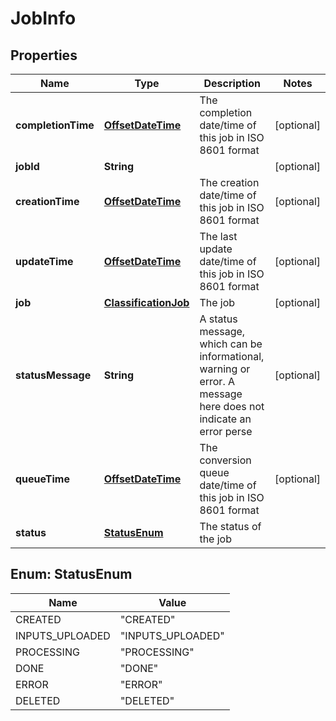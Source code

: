 
# JobInfo

## Properties
Name | Type | Description | Notes
------------ | ------------- | ------------- | -------------
**completionTime** | [**OffsetDateTime**](OffsetDateTime.md) | The completion date/time of this job in ISO 8601 format |  [optional]
**jobId** | **String** |  |  [optional]
**creationTime** | [**OffsetDateTime**](OffsetDateTime.md) | The creation date/time of this job in ISO 8601 format |  [optional]
**updateTime** | [**OffsetDateTime**](OffsetDateTime.md) | The last update date/time of this job in ISO 8601 format |  [optional]
**job** | [**ClassificationJob**](ClassificationJob.md) | The job |  [optional]
**statusMessage** | **String** | A status message, which can be informational, warning or error. A message here does not indicate an error perse |  [optional]
**queueTime** | [**OffsetDateTime**](OffsetDateTime.md) | The conversion queue date/time of this job in ISO 8601 format |  [optional]
**status** | [**StatusEnum**](#StatusEnum) | The status of the job | 


<a name="StatusEnum"></a>
## Enum: StatusEnum
Name | Value
---- | -----
CREATED | &quot;CREATED&quot;
INPUTS_UPLOADED | &quot;INPUTS_UPLOADED&quot;
PROCESSING | &quot;PROCESSING&quot;
DONE | &quot;DONE&quot;
ERROR | &quot;ERROR&quot;
DELETED | &quot;DELETED&quot;




